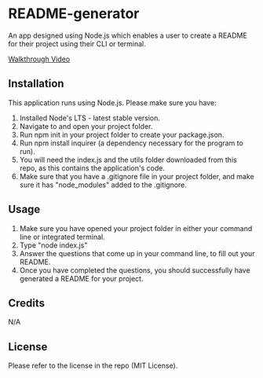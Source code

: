 # README-generator
An app designed using Node.js which enables a user to create a README for their project using their CLI or terminal.

[Walkthrough Video](https://youtu.be/g5EztzwpbKg)

## Installation
This application runs using Node.js. Please make sure you have:
1. Installed Node's LTS - latest stable version.
2. Navigate to and open your project folder.
3. Run npm init in your project folder to create your package.json.
4. Run npm install inquirer (a dependency necessary for the program to run). 
5. You will need the index.js and the utils folder downloaded from this repo, as this contains the application's code.
6. Make sure that you have a .gitignore file in your project folder, and make sure it has "node_modules" added to the .gitignore.

## Usage
1. Make sure you have opened your project folder in either your command line or integrated terminal.
2. Type "node index.js"
3. Answer the questions that come up in your command line, to fill out your README.
4. Once you have completed the questions, you should successfully have generated a README for your project.

## Credits
N/A

## License
Please refer to the license in the repo (MIT License).

